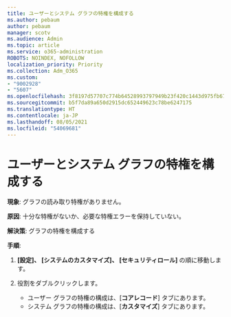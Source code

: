 ```yaml
---
title: ユーザーとシステム グラフの特権を構成する
ms.author: pebaum
author: pebaum
manager: scotv
ms.audience: Admin
ms.topic: article
ms.service: o365-administration
ROBOTS: NOINDEX, NOFOLLOW
localization_priority: Priority
ms.collection: Adm_O365
ms.custom:
- "9002928"
- "5607"
ms.openlocfilehash: 3f8197d57707c774b64528993797949b23f420c1443d975fb676e3cc43b40faf
ms.sourcegitcommit: b5f7da89a650d2915dc652449623c78be6247175
ms.translationtype: HT
ms.contentlocale: ja-JP
ms.lasthandoff: 08/05/2021
ms.locfileid: "54069681"
---
```

# <a name="configure-privilege-for-user-and-system-chart"></a>ユーザーとシステム グラフの特権を構成する

**現象**: グラフの読み取り特権がありません。

**原因**: 十分な特権がないか、必要な特権エラーを保持していない。

**解決策**: グラフの特権を構成する

**手順**:

1. **[設定]、 [システムのカスタマイズ]、 [セキュリティロール]** の順に移動します。

2. 役割をダブルクリックします。

    - ユーザー グラフの特権の構成は、[**コアレコード**] タブにあります。
    - システム グラフの特権の構成は、[**カスタマイズ**] タブにあります。
